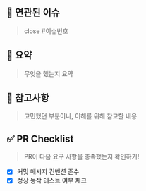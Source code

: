 ## 🔗 연관된 이슈

> close #이슈번호

## 📝 요약

> 무엇을 했는지 요약

## 💬 참고사항

> 고민했던 부분이나, 이해를 위해 참고할 내용

## ✅ PR Checklist

> PR이 다음 요구 사항을 충족했는지 확인하기!

- [x]  커밋 메시지 컨벤션 준수
- [x]  정상 동작 테스트 여부 체크
